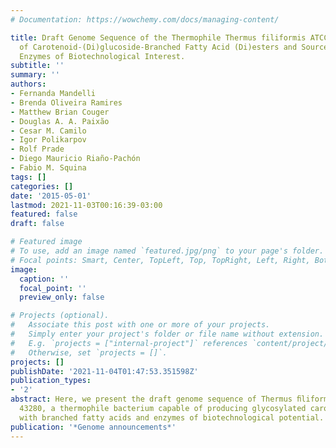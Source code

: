 ```yaml
---
# Documentation: https://wowchemy.com/docs/managing-content/

title: Draft Genome Sequence of the Thermophile Thermus filiformis ATCC 43280, Producer
  of Carotenoid-(Di)glucoside-Branched Fatty Acid (Di)esters and Source of Hyperthermostable
  Enzymes of Biotechnological Interest.
subtitle: ''
summary: ''
authors:
- Fernanda Mandelli
- Brenda Oliveira Ramires
- Matthew Brian Couger
- Douglas A. A. Paixão
- Cesar M. Camilo
- Igor Polikarpov
- Rolf Prade
- Diego Mauricio Riaño-Pachón
- Fabio M. Squina
tags: []
categories: []
date: '2015-05-01'
lastmod: 2021-11-03T00:16:39-03:00
featured: false
draft: false

# Featured image
# To use, add an image named `featured.jpg/png` to your page's folder.
# Focal points: Smart, Center, TopLeft, Top, TopRight, Left, Right, BottomLeft, Bottom, BottomRight.
image:
  caption: ''
  focal_point: ''
  preview_only: false

# Projects (optional).
#   Associate this post with one or more of your projects.
#   Simply enter your project's folder or file name without extension.
#   E.g. `projects = ["internal-project"]` references `content/project/deep-learning/index.md`.
#   Otherwise, set `projects = []`.
projects: []
publishDate: '2021-11-04T01:47:53.351598Z'
publication_types:
- '2'
abstract: Here, we present the draft genome sequence of Thermus ﬁliformis strain ATCC
  43280, a thermophile bacterium capable of producing glycosylated carotenoids acylated
  with branched fatty acids and enzymes of biotechnological potential.
publication: '*Genome announcements*'
---
```

